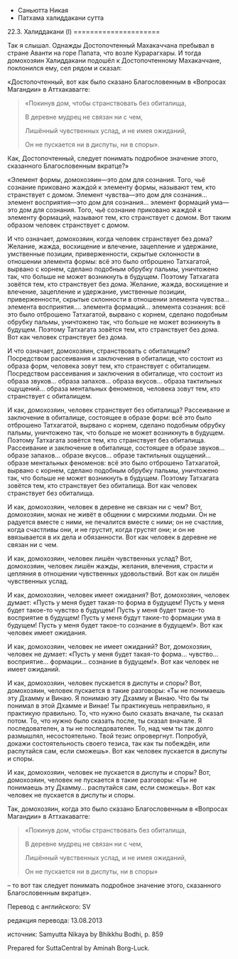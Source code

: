 









* Саньютта Никая
* Патхама халиддакани сутта


22\.3\. Халиддакани \(I\)
\=\=\=\=\=\=\=\=\=\=\=\=\=\=\=\=\=\=\=\=\=



Так я слышал\. Однажды Достопочтенный Махакаччана пребывал в стране Аванти на горе Папата, что возле Курарагхары\. И тогда домохозяин Халиддакани подошёл к Достопочтенному Махакаччане, поклонился ему, сел рядом и сказал:


«Достопочтенный, вот как было сказано Благословенным в «Вопросах Магандии» в Аттхакавагге:



> «Покинув дом, чтобы странствовать без обиталища,  
> 
> В деревне мудрец не связан ни с чем,  
> 
> Лишённый чувственных услад, и не имея ожиданий,  
> 
> Он не пускается ни в диспуты, ни в споры»\.


Как, Достопочтенный, следует понимать подробное значение этого, сказанного Благословенным вкратце?»


«Элемент формы, домохозяин—это дом для сознания\. Того, чьё сознание приковано жаждой к элементу формы, называют тем, кто странствует с домом\. Элемент чувства—это дом для сознания… элемент восприятия—это дом для сознания… элемент формаций ума—это дом для сознания\. Того, чьё сознание приковано жаждой к элементу формаций, называют тем, кто странствует с домом\. Вот таким образом человек странствует с домом\.


И что означает, домохозяин, когда человек странствует без дома? Желание, жажда, восхищение и влечение, зацепление и удержание, умственные позиции, приверженности, скрытые склонности в отношении элемента формы: всё это было отброшено Татхагатой, вырвано с корнем, сделано подобным обрубку пальмы, уничтожено так, что больше не может возникнуть в будущем\. Поэтому Татхагата зовётся тем, кто странствует без дома\. Желание, жажда, восхищение и влечение, зацепление и удержание, умственные позиции, приверженности, скрытые склонности в отношении элемента чувства… элемента восприятия…\. элемента формаций… элемента сознания: всё это было отброшено Татхагатой, вырвано с корнем, сделано подобным обрубку пальмы, уничтожено так, что больше не может возникнуть в будущем\. Поэтому Татхагата зовётся тем, кто странствует без дома\. Вот как человек странствует без дома\.


И что означает, домохозяин, странствовать с обиталищем? Посредством рассеивания и заключения в обиталище, что состоит из образа форм, человека зовут тем, кто странствует с обиталищем\. Посредством рассеивания и заключения в обиталище, что состоит из образа звуков… образа запахов… образа вкусов… образа тактильных ощущений… образа ментальных феноменов, человека зовут тем, кто странствует с обиталищем\.


И как, домохозяин, человек странствует без обиталища? Рассеивание и заключение в обиталище, состоящее в образе форм: всё это было отброшено Татхагатой, вырвано с корнем, сделано подобным обрубку пальмы, уничтожено так, что больше не может возникнуть в будущем\. Поэтому Татхагата зовётся тем, кто странствует без обиталища\. Рассеивание и заключение в обиталище, состоящее в образе звуков… образе запахов… образе вкусов… образе тактильных ощущений… образе ментальных феноменов: всё это было отброшено Татхагатой, вырвано с корнем, сделано подобным обрубку пальмы, уничтожено так, что больше не может возникнуть в будущем\. Поэтому Татхагата зовётся тем, кто странствует без обиталища\. Вот как человек странствует без обиталища\.


И как, домохозяин, человек в деревне не связан ни с чем? Вот, домохозяин, монах не живёт в общении с мирскими людьми\. Он не радуется вместе с ними, не печалится вместе с ними; он не счастлив, когда счастливы они, и не грустит, когда грустят они; и он не ввязывается в их дела и обязанности\. Вот как человек в деревне не связан ни с чем\.


И как, домохозяин, человек лишён чувственных услад? Вот, домохозяин, человек лишён жажды, желания, влечения, страсти и цепляния в отношении чувственных удовольствий\. Вот как он лишён чувственных услад\.


И как, домохозяин, человек имеет ожидания? Вот, домохозяин, человек думает: «Пусть у меня будет такая\-то форма в будущем\! Пусть у меня будет такое\-то чувство в будущем\! Пусть у меня будет такое\-то восприятие в будущем\! Пусть у меня будут такие\-то формации ума в будущем\! Пусть у меня будет такое\-то сознание в будущем\!»\. Вот как человек имеет ожидания\.


И как, домохозяин, человек не имеет ожиданий? Вот, домохозяин, человек не думает: «Пусть у меня будет такая\-то форма… чувство… восприятие… формации… сознание в будущем\!»\. Вот как человек не имеет ожиданий\.


И как, домохозяин, человек пускается в диспуты и споры? Вот, домохозяин, человек пускается в такие разговоры: «Ты не понимаешь эту Дхамму и Винаю\. Я понимаю эту Дхамму и Винаю\. Что бы ты понимал в этой Дхамме и Винае\! Ты практикуешь неправильно, я практикую правильно\. То, что нужно было сказать вначале, ты сказал потом\. То, что нужно было сказать после, ты сказал вначале\. Я последователен, а ты не последователен\. То, над чем ты так долго размышлял, несостоятельно\. Твой тезис опровергнут\. Попробуй, докажи состоятельность своего тезиса, так как ты побеждён, или распутайся сам, если сможешь»\. Вот как человек пускается в диспуты и споры\.


И как, домохозяин, человек не пускается в диспуты и споры? Вот, домохозяин, человек не пускается в такие разговоры: «Ты не понимаешь эту Дхамму… распутайся сам, если сможешь»\. Вот как человек не пускается в диспуты и споры\.


Так, домохозяин, когда это было сказано Благословенным в «Вопросах Магандии» в Аттхакавагге:



> «Покинув дом, чтобы странствовать без обиталища,  
> 
> В деревне мудрец не связан ни с чем,  
> 
> Лишённый чувственных услад, и не имея ожиданий,  
> 
> Он не пускается ни в диспуты, ни в споры»


– то вот так следует понимать подробное значение этого, сказанного Благословенным вкратце»\.



Перевод с английского: SV


редакция перевода: 13\.08\.2013


источник: Samyutta Nikaya by Bhikkhu Bodhi, p\. 859


Prepared for SuttaCentral by Aminah Borg\-Luck\.






